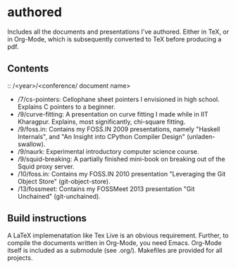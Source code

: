 # authored

Includes all the documents and presentations I've authored.  Either in
TeX, or in Org-Mode, which is subsequently converted to TeX before
producing a pdf.

## Contents

:: /\<year\>/\<conference/ document name\>

* /7/cs-pointers: Cellophane sheet pointers I envisioned in high
  school.  Explains C pointers to a beginner.
* /9/curve-fitting: A presentation on curve fitting I made while in
  IIT Kharagpur.  Explains, most significantly, chi-square fitting.
* /9/foss.in: Contains my FOSS.IN 2009 presentations, namely "Haskell
  Internals", and "An Insight into CPython Compiler Design"
  (unladen-swallow).
* /9/naurk: Experimental introductory computer science course.
* /9/squid-breaking: A partially finished mini-book on breaking out of
  the Squid proxy server.
* /10/foss.in: Contains my FOSS.IN 2010 presentation "Leveraging the
  Git Object Store" (git-object-store).
* /13/fossmeet: Contains my FOSSMeet 2013 presentation "Git Unchained"
  (git-unchained).

## Build instructions

A LaTeX implemenatation like Tex Live is an obvious requirement.
Further, to compile the documents written in Org-Mode, you need Emacs.
Org-Mode itself is included as a submodule (see .org/).  Makefiles are
provided for all projects.
